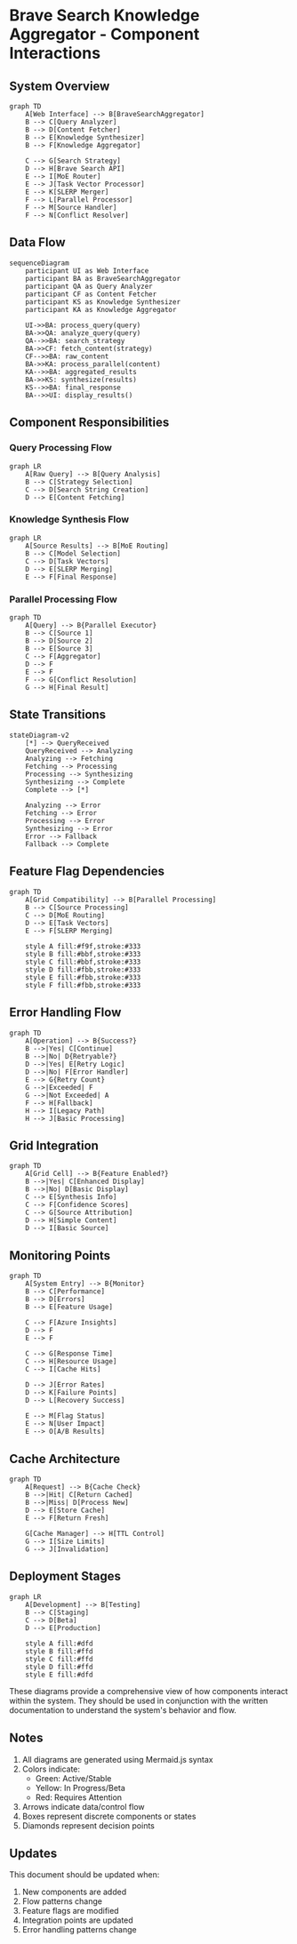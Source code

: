 # Brave Search Knowledge Aggregator - Component Interactions

## System Overview

```mermaid
graph TD
    A[Web Interface] --> B[BraveSearchAggregator]
    B --> C[Query Analyzer]
    B --> D[Content Fetcher]
    B --> E[Knowledge Synthesizer]
    B --> F[Knowledge Aggregator]
    
    C --> G[Search Strategy]
    D --> H[Brave Search API]
    E --> I[MoE Router]
    E --> J[Task Vector Processor]
    E --> K[SLERP Merger]
    F --> L[Parallel Processor]
    F --> M[Source Handler]
    F --> N[Conflict Resolver]
```

## Data Flow

```mermaid
sequenceDiagram
    participant UI as Web Interface
    participant BA as BraveSearchAggregator
    participant QA as Query Analyzer
    participant CF as Content Fetcher
    participant KS as Knowledge Synthesizer
    participant KA as Knowledge Aggregator
    
    UI->>BA: process_query(query)
    BA->>QA: analyze_query(query)
    QA-->>BA: search_strategy
    BA->>CF: fetch_content(strategy)
    CF-->>BA: raw_content
    BA->>KA: process_parallel(content)
    KA-->>BA: aggregated_results
    BA->>KS: synthesize(results)
    KS-->>BA: final_response
    BA-->>UI: display_results()
```

## Component Responsibilities

### Query Processing Flow

```mermaid
graph LR
    A[Raw Query] --> B[Query Analysis]
    B --> C[Strategy Selection]
    C --> D[Search String Creation]
    D --> E[Content Fetching]
```

### Knowledge Synthesis Flow

```mermaid
graph LR
    A[Source Results] --> B[MoE Routing]
    B --> C[Model Selection]
    C --> D[Task Vectors]
    D --> E[SLERP Merging]
    E --> F[Final Response]
```

### Parallel Processing Flow

```mermaid
graph TD
    A[Query] --> B{Parallel Executor}
    B --> C[Source 1]
    B --> D[Source 2]
    B --> E[Source 3]
    C --> F[Aggregator]
    D --> F
    E --> F
    F --> G[Conflict Resolution]
    G --> H[Final Result]
```

## State Transitions

```mermaid
stateDiagram-v2
    [*] --> QueryReceived
    QueryReceived --> Analyzing
    Analyzing --> Fetching
    Fetching --> Processing
    Processing --> Synthesizing
    Synthesizing --> Complete
    Complete --> [*]
    
    Analyzing --> Error
    Fetching --> Error
    Processing --> Error
    Synthesizing --> Error
    Error --> Fallback
    Fallback --> Complete
```

## Feature Flag Dependencies

```mermaid
graph TD
    A[Grid Compatibility] --> B[Parallel Processing]
    B --> C[Source Processing]
    C --> D[MoE Routing]
    D --> E[Task Vectors]
    E --> F[SLERP Merging]
    
    style A fill:#f9f,stroke:#333
    style B fill:#bbf,stroke:#333
    style C fill:#bbf,stroke:#333
    style D fill:#fbb,stroke:#333
    style E fill:#fbb,stroke:#333
    style F fill:#fbb,stroke:#333
```

## Error Handling Flow

```mermaid
graph TD
    A[Operation] --> B{Success?}
    B -->|Yes| C[Continue]
    B -->|No| D{Retryable?}
    D -->|Yes| E[Retry Logic]
    D -->|No| F[Error Handler]
    E --> G{Retry Count}
    G -->|Exceeded| F
    G -->|Not Exceeded| A
    F --> H[Fallback]
    H --> I[Legacy Path]
    H --> J[Basic Processing]
```

## Grid Integration

```mermaid
graph TD
    A[Grid Cell] --> B{Feature Enabled?}
    B -->|Yes| C[Enhanced Display]
    B -->|No| D[Basic Display]
    C --> E[Synthesis Info]
    C --> F[Confidence Scores]
    C --> G[Source Attribution]
    D --> H[Simple Content]
    D --> I[Basic Source]
```

## Monitoring Points

```mermaid
graph TD
    A[System Entry] --> B{Monitor}
    B --> C[Performance]
    B --> D[Errors]
    B --> E[Feature Usage]
    
    C --> F[Azure Insights]
    D --> F
    E --> F
    
    C --> G[Response Time]
    C --> H[Resource Usage]
    C --> I[Cache Hits]
    
    D --> J[Error Rates]
    D --> K[Failure Points]
    D --> L[Recovery Success]
    
    E --> M[Flag Status]
    E --> N[User Impact]
    E --> O[A/B Results]
```

## Cache Architecture

```mermaid
graph TD
    A[Request] --> B{Cache Check}
    B -->|Hit| C[Return Cached]
    B -->|Miss| D[Process New]
    D --> E[Store Cache]
    E --> F[Return Fresh]
    
    G[Cache Manager] --> H[TTL Control]
    G --> I[Size Limits]
    G --> J[Invalidation]
```

## Deployment Stages

```mermaid
graph LR
    A[Development] --> B[Testing]
    B --> C[Staging]
    C --> D[Beta]
    D --> E[Production]
    
    style A fill:#dfd
    style B fill:#ffd
    style C fill:#ffd
    style D fill:#ffd
    style E fill:#dfd
```

These diagrams provide a comprehensive view of how components interact within the system. They should be used in conjunction with the written documentation to understand the system's behavior and flow.

## Notes

1. All diagrams are generated using Mermaid.js syntax
2. Colors indicate:
   - Green: Active/Stable
   - Yellow: In Progress/Beta
   - Red: Requires Attention
3. Arrows indicate data/control flow
4. Boxes represent discrete components or states
5. Diamonds represent decision points

## Updates

This document should be updated when:
1. New components are added
2. Flow patterns change
3. Feature flags are modified
4. Integration points are updated
5. Error handling patterns change